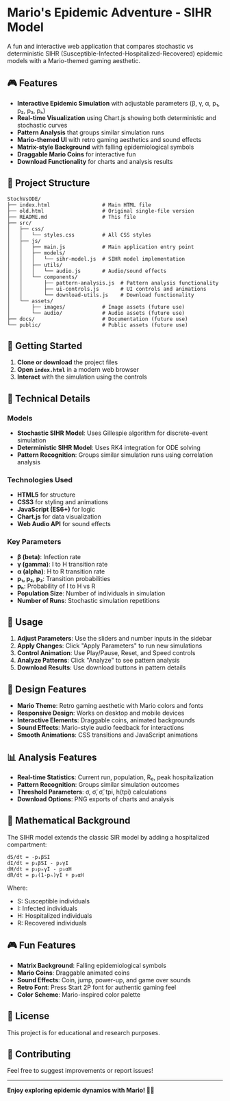 # Mario's Epidemic Adventure - SIHR Model

A fun and interactive web application that compares stochastic vs deterministic SIHR (Susceptible-Infected-Hospitalized-Recovered) epidemic models with a Mario-themed gaming aesthetic.

## 🎮 Features

- **Interactive Epidemic Simulation** with adjustable parameters (β, γ, α, p₁, p₂, p₃, pₕ)
- **Real-time Visualization** using Chart.js showing both deterministic and stochastic curves
- **Pattern Analysis** that groups similar simulation runs
- **Mario-themed UI** with retro gaming aesthetics and sound effects
- **Matrix-style Background** with falling epidemiological symbols
- **Draggable Mario Coins** for interactive fun
- **Download Functionality** for charts and analysis results

## 📁 Project Structure

```
StochVsODE/
├── index.html                 # Main HTML file
├── old.html                   # Original single-file version
├── README.md                  # This file
├── src/
│   ├── css/
│   │   └── styles.css         # All CSS styles
│   ├── js/
│   │   ├── main.js            # Main application entry point
│   │   ├── models/
│   │   │   └── sihr-model.js  # SIHR model implementation
│   │   ├── utils/
│   │   │   └── audio.js       # Audio/sound effects
│   │   └── components/
│   │       ├── pattern-analysis.js  # Pattern analysis functionality
│   │       ├── ui-controls.js       # UI controls and animations
│   │       └── download-utils.js    # Download functionality
│   └── assets/
│       ├── images/            # Image assets (future use)
│       └── audio/             # Audio assets (future use)
├── docs/                      # Documentation (future use)
└── public/                    # Public assets (future use)
```

## 🚀 Getting Started

1. **Clone or download** the project files
2. **Open `index.html`** in a modern web browser
3. **Interact** with the simulation using the controls

## 🔧 Technical Details

### Models
- **Stochastic SIHR Model**: Uses Gillespie algorithm for discrete-event simulation
- **Deterministic SIHR Model**: Uses RK4 integration for ODE solving
- **Pattern Recognition**: Groups similar simulation runs using correlation analysis

### Technologies Used
- **HTML5** for structure
- **CSS3** for styling and animations
- **JavaScript (ES6+)** for logic
- **Chart.js** for data visualization
- **Web Audio API** for sound effects

### Key Parameters
- **β (beta)**: Infection rate
- **γ (gamma)**: I to H transition rate
- **α (alpha)**: H to R transition rate
- **p₁, p₂, p₃**: Transition probabilities
- **pₕ**: Probability of I to H vs R
- **Population Size**: Number of individuals in simulation
- **Number of Runs**: Stochastic simulation repetitions

## 🎯 Usage

1. **Adjust Parameters**: Use the sliders and number inputs in the sidebar
2. **Apply Changes**: Click "Apply Parameters" to run new simulations
3. **Control Animation**: Use Play/Pause, Reset, and Speed controls
4. **Analyze Patterns**: Click "Analyze" to see pattern analysis
5. **Download Results**: Use download buttons in pattern details

## 🎨 Design Features

- **Mario Theme**: Retro gaming aesthetic with Mario colors and fonts
- **Responsive Design**: Works on desktop and mobile devices
- **Interactive Elements**: Draggable coins, animated backgrounds
- **Sound Effects**: Mario-style audio feedback for interactions
- **Smooth Animations**: CSS transitions and JavaScript animations

## 📊 Analysis Features

- **Real-time Statistics**: Current run, population, R₀, peak hospitalization
- **Pattern Recognition**: Groups similar simulation outcomes
- **Threshold Parameters**: σ, σ̃, σ̃̃, tpi, h(tpi) calculations
- **Download Options**: PNG exports of charts and analysis

## 🔬 Mathematical Background

The SIHR model extends the classic SIR model by adding a hospitalized compartment:

```
dS/dt = -p₁βSI
dI/dt = p₁βSI - p₂γI
dH/dt = p₂pₕγI - p₃αH
dR/dt = p₂(1-pₕ)γI + p₃αH
```

Where:
- S: Susceptible individuals
- I: Infected individuals  
- H: Hospitalized individuals
- R: Recovered individuals

## 🎮 Fun Features

- **Matrix Background**: Falling epidemiological symbols
- **Mario Coins**: Draggable animated coins
- **Sound Effects**: Coin, jump, power-up, and game over sounds
- **Retro Font**: Press Start 2P font for authentic gaming feel
- **Color Scheme**: Mario-inspired color palette

## 📝 License

This project is for educational and research purposes.

## 🤝 Contributing

Feel free to suggest improvements or report issues!

---

**Enjoy exploring epidemic dynamics with Mario! 🍄🏥** 